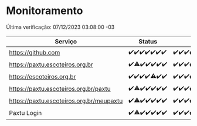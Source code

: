 # Monitoramento

Última verificação: 07/12/2023 03:08:00 -03

|Serviço|Status|Últimas 24h|
|---|---|---|
|https://github.com|<span title="2023-11-30: OK=24">✔️</span><span title="2023-12-01: OK=24">✔️</span><span title="2023-12-02: OK=24">✔️</span><span title="2023-12-03: OK=24">✔️</span><span title="2023-12-04: OK=24">✔️</span><span title="2023-12-05: OK=24">✔️</span><span title="2023-12-06: OK=6">✔️</span>|<span title="06/12/2023 03:08:00 -03 : 200">✔️</span><span title="06/12/2023 04:06:00 -03 : 200">✔️</span><span title="06/12/2023 05:08:00 -03 : 200">✔️</span><span title="06/12/2023 06:06:00 -03 : 200">✔️</span><span title="06/12/2023 07:07:00 -03 : 200">✔️</span><span title="06/12/2023 08:04:00 -03 : 200">✔️</span><span title="06/12/2023 09:11:00 -03 : 200">✔️</span><span title="06/12/2023 10:09:00 -03 : 200">✔️</span><span title="06/12/2023 11:05:00 -03 : 200">✔️</span><span title="06/12/2023 12:06:00 -03 : 200">✔️</span><span title="06/12/2023 13:08:00 -03 : 200">✔️</span><span title="06/12/2023 14:05:00 -03 : 200">✔️</span><span title="06/12/2023 16:03:00 -03 : 200">✔️</span><span title="06/12/2023 17:07:00 -03 : 200">✔️</span><span title="06/12/2023 18:04:00 -03 : 200">✔️</span><span title="06/12/2023 19:05:00 -03 : 200">✔️</span><span title="06/12/2023 20:06:00 -03 : 200">✔️</span><span title="06/12/2023 21:30:00 -03 : 200">✔️</span><span title="06/12/2023 22:47:00 -03 : 200">✔️</span><span title="06/12/2023 23:21:00 -03 : 200">✔️</span><span title="07/12/2023 00:07:00 -03 : 200">✔️</span><span title="07/12/2023 01:07:00 -03 : 200">✔️</span><span title="07/12/2023 02:06:00 -03 : 200">✔️</span><span title="07/12/2023 03:08:00 -03 : 200">✔️</span>|
|https://paxtu.escoteiros.org.br|<span title="2023-11-30: OK=24">✔️</span><span title="2023-12-01: OK=23, Falhas=1">⚠️</span><span title="2023-12-02: OK=24">✔️</span><span title="2023-12-03: OK=24">✔️</span><span title="2023-12-04: OK=24">✔️</span><span title="2023-12-05: OK=24">✔️</span><span title="2023-12-06: OK=6">✔️</span>|<span title="06/12/2023 03:08:00 -03 : 200">✔️</span><span title="06/12/2023 04:06:00 -03 : 200">✔️</span><span title="06/12/2023 05:08:00 -03 : 200">✔️</span><span title="06/12/2023 06:06:00 -03 : 200">✔️</span><span title="06/12/2023 07:07:00 -03 : 200">✔️</span><span title="06/12/2023 08:04:00 -03 : 200">✔️</span><span title="06/12/2023 09:11:00 -03 : 200">✔️</span><span title="06/12/2023 10:09:00 -03 : 200">✔️</span><span title="06/12/2023 11:05:00 -03 : 200">✔️</span><span title="06/12/2023 12:06:00 -03 : 200">✔️</span><span title="06/12/2023 13:08:00 -03 : 200">✔️</span><span title="06/12/2023 14:05:00 -03 : 200">✔️</span><span title="06/12/2023 16:03:00 -03 : 200">✔️</span><span title="06/12/2023 17:07:00 -03 : 200">✔️</span><span title="06/12/2023 18:04:00 -03 : 200">✔️</span><span title="06/12/2023 19:05:00 -03 : 200">✔️</span><span title="06/12/2023 20:06:00 -03 : 200">✔️</span><span title="06/12/2023 21:30:00 -03 : 200">✔️</span><span title="06/12/2023 22:47:00 -03 : 200">✔️</span><span title="06/12/2023 23:21:00 -03 : 200">✔️</span><span title="07/12/2023 00:07:00 -03 : 200">✔️</span><span title="07/12/2023 01:07:00 -03 : 200">✔️</span><span title="07/12/2023 02:06:00 -03 : 200">✔️</span><span title="07/12/2023 03:08:00 -03 : 200">✔️</span>|
|https://escoteiros.org.br|<span title="2023-11-30: OK=24">✔️</span><span title="2023-12-01: OK=24">✔️</span><span title="2023-12-02: OK=24">✔️</span><span title="2023-12-03: OK=24">✔️</span><span title="2023-12-04: OK=23, Falhas=1">⚠️</span><span title="2023-12-05: OK=24">✔️</span><span title="2023-12-06: OK=6">✔️</span>|<span title="06/12/2023 03:08:00 -03 : 200">✔️</span><span title="06/12/2023 04:06:00 -03 : 200">✔️</span><span title="06/12/2023 05:08:00 -03 : 200">✔️</span><span title="06/12/2023 06:06:00 -03 : 200">✔️</span><span title="06/12/2023 07:07:00 -03 : 200">✔️</span><span title="06/12/2023 08:04:00 -03 : 200">✔️</span><span title="06/12/2023 09:11:00 -03 : 200">✔️</span><span title="06/12/2023 10:09:00 -03 : 200">✔️</span><span title="06/12/2023 11:05:00 -03 : 200">✔️</span><span title="06/12/2023 12:06:00 -03 : 200">✔️</span><span title="06/12/2023 13:08:00 -03 : 200">✔️</span><span title="06/12/2023 14:05:00 -03 : 200">✔️</span><span title="06/12/2023 16:03:00 -03 : 200">✔️</span><span title="06/12/2023 17:07:00 -03 : 200">✔️</span><span title="06/12/2023 18:04:00 -03 : 200">✔️</span><span title="06/12/2023 19:05:00 -03 : 200">✔️</span><span title="06/12/2023 20:06:00 -03 : 200">✔️</span><span title="06/12/2023 21:30:00 -03 : 200">✔️</span><span title="06/12/2023 22:47:00 -03 : 200">✔️</span><span title="06/12/2023 23:21:00 -03 : 200">✔️</span><span title="07/12/2023 00:07:00 -03 : 200">✔️</span><span title="07/12/2023 01:07:00 -03 : 200">✔️</span><span title="07/12/2023 02:06:00 -03 : 200">✔️</span><span title="07/12/2023 03:08:00 -03 : 200">✔️</span>|
|https://paxtu.escoteiros.org.br/paxtu|<span title="2023-11-30: OK=24">✔️</span><span title="2023-12-01: OK=23, Falhas=1">⚠️</span><span title="2023-12-02: OK=24">✔️</span><span title="2023-12-03: OK=24">✔️</span><span title="2023-12-04: OK=24">✔️</span><span title="2023-12-05: OK=24">✔️</span><span title="2023-12-06: OK=6">✔️</span>|<span title="06/12/2023 03:08:00 -03 : 200">✔️</span><span title="06/12/2023 04:06:00 -03 : 200">✔️</span><span title="06/12/2023 05:08:00 -03 : 200">✔️</span><span title="06/12/2023 06:06:00 -03 : 200">✔️</span><span title="06/12/2023 07:07:00 -03 : 200">✔️</span><span title="06/12/2023 08:04:00 -03 : 200">✔️</span><span title="06/12/2023 09:11:00 -03 : 200">✔️</span><span title="06/12/2023 10:09:00 -03 : 200">✔️</span><span title="06/12/2023 11:05:00 -03 : 200">✔️</span><span title="06/12/2023 12:06:00 -03 : 200">✔️</span><span title="06/12/2023 13:08:00 -03 : 200">✔️</span><span title="06/12/2023 14:05:00 -03 : 200">✔️</span><span title="06/12/2023 16:03:00 -03 : 200">✔️</span><span title="06/12/2023 17:07:00 -03 : 200">✔️</span><span title="06/12/2023 18:04:00 -03 : 200">✔️</span><span title="06/12/2023 19:05:00 -03 : 200">✔️</span><span title="06/12/2023 20:06:00 -03 : 200">✔️</span><span title="06/12/2023 21:30:00 -03 : 200">✔️</span><span title="06/12/2023 22:47:00 -03 : 200">✔️</span><span title="06/12/2023 23:21:00 -03 : 200">✔️</span><span title="07/12/2023 00:07:00 -03 : 200">✔️</span><span title="07/12/2023 01:07:00 -03 : 200">✔️</span><span title="07/12/2023 02:06:00 -03 : 200">✔️</span><span title="07/12/2023 03:08:00 -03 : 200">✔️</span>|
|https://paxtu.escoteiros.org.br/meupaxtu|<span title="2023-11-30: OK=24">✔️</span><span title="2023-12-01: OK=23, Falhas=1">⚠️</span><span title="2023-12-02: OK=24">✔️</span><span title="2023-12-03: OK=24">✔️</span><span title="2023-12-04: OK=24">✔️</span><span title="2023-12-05: OK=24">✔️</span><span title="2023-12-06: OK=6">✔️</span>|<span title="06/12/2023 03:08:00 -03 : 200">✔️</span><span title="06/12/2023 04:06:00 -03 : 200">✔️</span><span title="06/12/2023 05:08:00 -03 : 200">✔️</span><span title="06/12/2023 06:06:00 -03 : 200">✔️</span><span title="06/12/2023 07:07:00 -03 : 200">✔️</span><span title="06/12/2023 08:04:00 -03 : 200">✔️</span><span title="06/12/2023 09:11:00 -03 : 200">✔️</span><span title="06/12/2023 10:09:00 -03 : 200">✔️</span><span title="06/12/2023 11:05:00 -03 : 200">✔️</span><span title="06/12/2023 12:06:00 -03 : 200">✔️</span><span title="06/12/2023 13:08:00 -03 : 200">✔️</span><span title="06/12/2023 14:05:00 -03 : 200">✔️</span><span title="06/12/2023 16:03:00 -03 : 200">✔️</span><span title="06/12/2023 17:07:00 -03 : 200">✔️</span><span title="06/12/2023 18:04:00 -03 : 200">✔️</span><span title="06/12/2023 19:05:00 -03 : 200">✔️</span><span title="06/12/2023 20:06:00 -03 : 200">✔️</span><span title="06/12/2023 21:30:00 -03 : 200">✔️</span><span title="06/12/2023 22:47:00 -03 : 200">✔️</span><span title="06/12/2023 23:21:00 -03 : 200">✔️</span><span title="07/12/2023 00:07:00 -03 : 200">✔️</span><span title="07/12/2023 01:07:00 -03 : 200">✔️</span><span title="07/12/2023 02:06:00 -03 : 200">✔️</span><span title="07/12/2023 03:08:00 -03 : 200">✔️</span>|
|Paxtu Login|<span title="2023-11-30: OK=24">✔️</span><span title="2023-12-01: OK=23, Falhas=1">⚠️</span><span title="2023-12-02: OK=24">✔️</span><span title="2023-12-03: OK=24">✔️</span><span title="2023-12-04: OK=24">✔️</span><span title="2023-12-05: OK=24">✔️</span><span title="2023-12-06: OK=6">✔️</span>|<span title="06/12/2023 03:08:00 -03 : 200">✔️</span><span title="06/12/2023 04:06:00 -03 : 200">✔️</span><span title="06/12/2023 05:08:00 -03 : 200">✔️</span><span title="06/12/2023 06:06:00 -03 : 200">✔️</span><span title="06/12/2023 07:07:00 -03 : 200">✔️</span><span title="06/12/2023 08:04:00 -03 : 200">✔️</span><span title="06/12/2023 09:11:00 -03 : 200">✔️</span><span title="06/12/2023 10:09:00 -03 : 200">✔️</span><span title="06/12/2023 11:05:00 -03 : 200">✔️</span><span title="06/12/2023 12:06:00 -03 : 200">✔️</span><span title="06/12/2023 13:08:00 -03 : 200">✔️</span><span title="06/12/2023 14:05:00 -03 : 200">✔️</span><span title="06/12/2023 16:03:00 -03 : 200">✔️</span><span title="06/12/2023 17:07:00 -03 : 200">✔️</span><span title="06/12/2023 18:04:00 -03 : 200">✔️</span><span title="06/12/2023 19:05:00 -03 : 200">✔️</span><span title="06/12/2023 20:06:00 -03 : 200">✔️</span><span title="06/12/2023 21:30:00 -03 : 200">✔️</span><span title="06/12/2023 22:47:00 -03 : 200">✔️</span><span title="06/12/2023 23:21:00 -03 : 200">✔️</span><span title="07/12/2023 00:07:00 -03 : 200">✔️</span><span title="07/12/2023 01:07:00 -03 : 200">✔️</span><span title="07/12/2023 02:06:00 -03 : 200">✔️</span><span title="07/12/2023 03:08:00 -03 : 200">✔️</span>|
